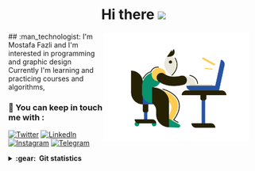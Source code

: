  <h1 align="center">Hi there  <img src="https://raw.githubusercontent.com/MartinHeinz/MartinHeinz/master/wave.gif" width="30px"/></h1>
 
 <img align='right' height='220' style="margin-right:20px" src='assets/programmer.png' alt='Mudar imagem'>
## :man_technologist: I'm Mostafa Fazli and I'm interested in programming and graphic design
Currently I'm learning and practicing courses and algorithms,


### :call_me_hand: You can keep in touch me with :
[![Twitter][1.2]][1] [![LinkedIn][2.2]][2] [![Instagram][3.2]][3] [![Telegram][4.2]][4]

[1.2]: https://s4.uupload.ir/files/twitter_prkb.png
[2.2]: https://s4.uupload.ir/files/linkedin_amwn.png
[3.2]: https://s4.uupload.ir/files/instagram_6djz.png
[4.2]: https://s4.uupload.ir/files/telegram_q47u.png


[1]: https://twitter.com/MosFazli
[2]: https://www.linkedin.com/in/mosfazli/
[3]: https://www.instagram.com/mosfazli
[4]: http://telegram.me/MosFazli

<details close="true">
  <summary><b>:gear: &nbsp;Git statistics</b></summary>
  <img height="150px" src="https://github-readme-stats.vercel.app/api?username=MosFazli&show_icons=true&theme=highcontrast" />
  <img height="150px" src="https://github-readme-stats.vercel.app/api/top-langs/?username=MosFazli&hide=html&layout=compact&theme=highcontrast" />
 
 </details>
